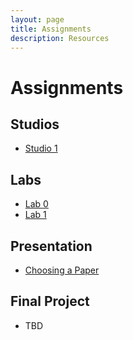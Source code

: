 ```yaml
---
layout: page
title: Assignments
description: Resources
---
```


# Assignments

## Studios
+ [Studio 1](./assets/2024_10_10-studio1.pdf)
## Labs
+ [Lab 0](./assets/2024_09_10-lab0.pdf)
+ [Lab 1](./assets/2024_09_17-lab1.pdf)
## Presentation
+ [Choosing a Paper](./assets/CSE565M_FL24_Selection_for_Paper_Presentation.pdf)
## Final Project
+ TBD

